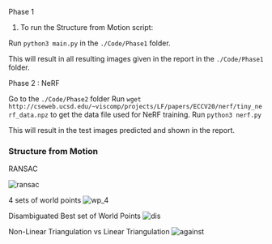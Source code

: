 Phase 1


1) To run the Structure from Motion script:

Run `python3 main.py` in the `./Code/Phase1` folder.

This will result in all resulting images given in the report in the `./Code/Phase1` folder.

Phase 2 : NeRF

Go to the `./Code/Phase2` folder
Run `wget http://cseweb.ucsd.edu/~viscomp/projects/LF/papers/ECCV20/nerf/tiny_nerf_data.npz` to get the data file used for NeRF training.
Run `python3 nerf.py`

This will result in the test images predicted and shown in the report.


### Structure from Motion ###

RANSAC

![ransac](https://user-images.githubusercontent.com/55713396/217652416-38f74c01-9a02-4506-80f9-c58c6279b582.png)

4 sets of world points
![wp_4](https://user-images.githubusercontent.com/55713396/217653636-825f3ac8-776e-4d50-a434-4729dc94af50.png)

Disambiguated Best set of World Points
![dis](https://user-images.githubusercontent.com/55713396/217653635-be75763f-e1e8-4bc0-891a-6a112596b985.png)

Non-Linear Triangulation vs Linear Triangulation
![against](https://user-images.githubusercontent.com/55713396/217653634-1ecd1f9f-574d-4ba1-8769-ddb310030e94.png)






